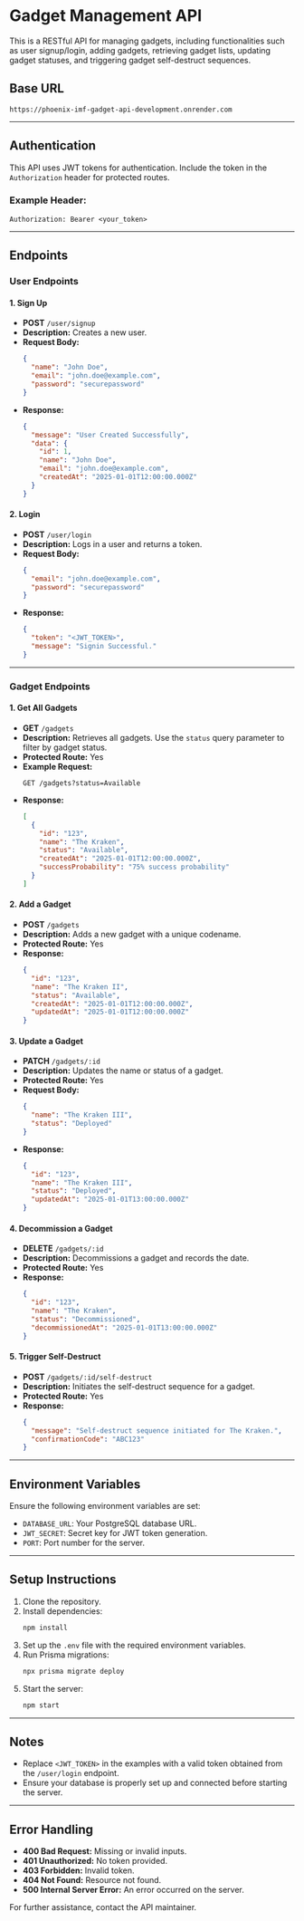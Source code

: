 # Gadget Management API

This is a RESTful API for managing gadgets, including functionalities such as user signup/login, adding gadgets, retrieving gadget lists, updating gadget statuses, and triggering gadget self-destruct sequences.

## Base URL
```
https://phoenix-imf-gadget-api-development.onrender.com
```

---

## Authentication
This API uses JWT tokens for authentication. Include the token in the `Authorization` header for protected routes.

### Example Header:
```
Authorization: Bearer <your_token>
```

---

## Endpoints

### **User Endpoints**

#### 1. **Sign Up**
- **POST** `/user/signup`
- **Description:** Creates a new user.
- **Request Body:**
  ```json
  {
    "name": "John Doe",
    "email": "john.doe@example.com",
    "password": "securepassword"
  }
  ```
- **Response:**
  ```json
  {
    "message": "User Created Successfully",
    "data": {
      "id": 1,
      "name": "John Doe",
      "email": "john.doe@example.com",
      "createdAt": "2025-01-01T12:00:00.000Z"
    }
  }
  ```

#### 2. **Login**
- **POST** `/user/login`
- **Description:** Logs in a user and returns a token.
- **Request Body:**
  ```json
  {
    "email": "john.doe@example.com",
    "password": "securepassword"
  }
  ```
- **Response:**
  ```json
  {
    "token": "<JWT_TOKEN>",
    "message": "Signin Successful."
  }
  ```

---

### **Gadget Endpoints**

#### 1. **Get All Gadgets**
- **GET** `/gadgets`
- **Description:** Retrieves all gadgets. Use the `status` query parameter to filter by gadget status.
- **Protected Route:** Yes
- **Example Request:**
  ```
  GET /gadgets?status=Available
  ```
- **Response:**
  ```json
  [
    {
      "id": "123",
      "name": "The Kraken",
      "status": "Available",
      "createdAt": "2025-01-01T12:00:00.000Z",
      "successProbability": "75% success probability"
    }
  ]
  ```

#### 2. **Add a Gadget**
- **POST** `/gadgets`
- **Description:** Adds a new gadget with a unique codename.
- **Protected Route:** Yes
- **Response:**
  ```json
  {
    "id": "123",
    "name": "The Kraken II",
    "status": "Available",
    "createdAt": "2025-01-01T12:00:00.000Z",
    "updatedAt": "2025-01-01T12:00:00.000Z"
  }
  ```

#### 3. **Update a Gadget**
- **PATCH** `/gadgets/:id`
- **Description:** Updates the name or status of a gadget.
- **Protected Route:** Yes
- **Request Body:**
  ```json
  {
    "name": "The Kraken III",
    "status": "Deployed"
  }
  ```
- **Response:**
  ```json
  {
    "id": "123",
    "name": "The Kraken III",
    "status": "Deployed",
    "updatedAt": "2025-01-01T13:00:00.000Z"
  }
  ```

#### 4. **Decommission a Gadget**
- **DELETE** `/gadgets/:id`
- **Description:** Decommissions a gadget and records the date.
- **Protected Route:** Yes
- **Response:**
  ```json
  {
    "id": "123",
    "name": "The Kraken",
    "status": "Decommissioned",
    "decommissionedAt": "2025-01-01T13:00:00.000Z"
  }
  ```

#### 5. **Trigger Self-Destruct**
- **POST** `/gadgets/:id/self-destruct`
- **Description:** Initiates the self-destruct sequence for a gadget.
- **Protected Route:** Yes
- **Response:**
  ```json
  {
    "message": "Self-destruct sequence initiated for The Kraken.",
    "confirmationCode": "ABC123"
  }
  ```

---

## Environment Variables
Ensure the following environment variables are set:
- `DATABASE_URL`: Your PostgreSQL database URL.
- `JWT_SECRET`: Secret key for JWT token generation.
- `PORT`: Port number for the server.

---

## Setup Instructions
1. Clone the repository.
2. Install dependencies:
   ```bash
   npm install
   ```
3. Set up the `.env` file with the required environment variables.
4. Run Prisma migrations:
   ```bash
   npx prisma migrate deploy
   ```
5. Start the server:
   ```bash
   npm start
   ```

---

## Notes
- Replace `<JWT_TOKEN>` in the examples with a valid token obtained from the `/user/login` endpoint.
- Ensure your database is properly set up and connected before starting the server.

---

## Error Handling
- **400 Bad Request:** Missing or invalid inputs.
- **401 Unauthorized:** No token provided.
- **403 Forbidden:** Invalid token.
- **404 Not Found:** Resource not found.
- **500 Internal Server Error:** An error occurred on the server.

For further assistance, contact the API maintainer.

